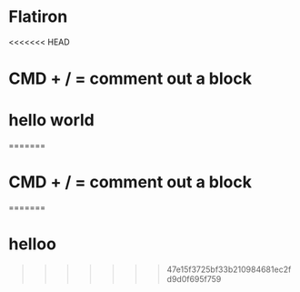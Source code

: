 # Flatiron
<<<<<<< HEAD
# CMD + / = comment out a  block
# hello world
=======

# CMD + / = comment out a  block
=======
# helloo
>>>>>>> 47e15f3725bf33b210984681ec2fd9d0f695f759
